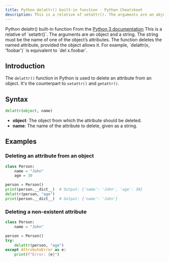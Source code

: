 ```yaml
---
title: Python delattr() built-in function - Python Cheatsheet
description: This is a relative of setattr(). The arguments are an object and a string. The string must be the name of one of the object’s attributes. The function deletes the named attribute, provided the object allows it. For example, delattr(x, 'foobar') is equivalent to del x.foobar.
---
```


<base-title :title="frontmatter.title" :description="frontmatter.description">
Python delattr() built-in function
</base-title>

<base-disclaimer>
  <base-disclaimer-title>
    From the <a target="_blank" href="https://docs.python.org/3/library/functions.html#delattr">Python 3 documentation</a>
  </base-disclaimer-title>
  <base-disclaimer-content>
   This is a relative of `setattr()`. The arguments are an object and a string. The string must be the name of one of the object’s attributes. The function deletes the named attribute, provided the object allows it. For example, `delattr(x, 'foobar')` is equivalent to `del x.foobar`.
  </base-disclaimer-content>
</base-disclaimer>

## Introduction

The `delattr()` function in Python is used to delete an attribute from an object. It's the counterpart to `setattr()` and <router-link to="/builtin/getattr">`getattr()`</router-link>.

## Syntax

```python
delattr(object, name)
```

- **object**: The object from which the attribute should be deleted.
- **name**: The name of the attribute to delete, given as a string.

## Examples

### Deleting an attribute from an object

```python
class Person:
    name = "John"
    age = 30

person = Person()
print(person.__dict__)  # Output: {'name': 'John', 'age': 30}
delattr(person, "age")
print(person.__dict__)  # Output: {'name': 'John'}
```

### Deleting a non-existent attribute

```python
class Person:
    name = "John"

person = Person()
try:
    delattr(person, "age")
except AttributeError as e:
    print(f"Error: {e}")
```
